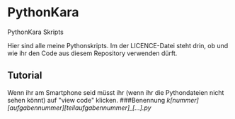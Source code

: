 # PythonKara
PythonKara Skripts

Hier sind alle meine Pythonskripts.
Im der LICENCE-Datei steht drin, ob und wie ihr den Code aus diesem Repository verwenden dürft.

## Tutorial
Wenn ihr am Smartphone seid müsst ihr (wenn ihr die Pythondateien nicht sehen könnt) auf "view code" klicken.
###Benennung
*k[nummer]_[aufgabennummer]_[teilaufgabennummer]_[...].py*

